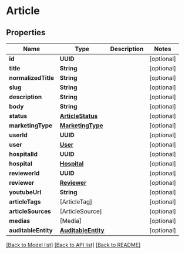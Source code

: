 # Article

## Properties
Name | Type | Description | Notes
------------ | ------------- | ------------- | -------------
**id** | **UUID** |  | [optional] 
**title** | **String** |  | [optional] 
**normalizedTitle** | **String** |  | [optional] 
**slug** | **String** |  | [optional] 
**description** | **String** |  | [optional] 
**body** | **String** |  | [optional] 
**status** | [**ArticleStatus**](ArticleStatus.md) |  | [optional] 
**marketingType** | [**MarketingType**](MarketingType.md) |  | [optional] 
**userId** | **UUID** |  | [optional] 
**user** | [**User**](User.md) |  | [optional] 
**hospitalId** | **UUID** |  | [optional] 
**hospital** | [**Hospital**](Hospital.md) |  | [optional] 
**reviewerId** | **UUID** |  | [optional] 
**reviewer** | [**Reviewer**](Reviewer.md) |  | [optional] 
**youtubeUrl** | **String** |  | [optional] 
**articleTags** | [ArticleTag] |  | [optional] 
**articleSources** | [ArticleSource] |  | [optional] 
**medias** | [Media] |  | [optional] 
**auditableEntity** | [**AuditableEntity**](AuditableEntity.md) |  | [optional] 

[[Back to Model list]](../README.md#documentation-for-models) [[Back to API list]](../README.md#documentation-for-api-endpoints) [[Back to README]](../README.md)


